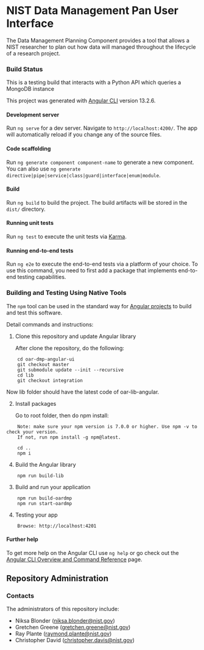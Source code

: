 # NIST Data Management Pan User Interface

The Data Management Planning Component provides a tool that allows a NIST researcher to plan out how data will managed throughout the lifecycle of a research project.

### Build Status
This is a testing build that interacts with a Python API which queries a MongoDB instance

This project was generated with [Angular CLI](https://github.com/angular/angular-cli) version 13.2.6.

#### Development server

Run `ng serve` for a dev server. Navigate to `http://localhost:4200/`. The app will automatically reload if you change any of the source files.

#### Code scaffolding

Run `ng generate component component-name` to generate a new component. You can also use `ng generate directive|pipe|service|class|guard|interface|enum|module`.

#### Build

Run `ng build` to build the project. The build artifacts will be stored in the `dist/` directory.

#### Running unit tests

Run `ng test` to execute the unit tests via [Karma](https://karma-runner.github.io).

#### Running end-to-end tests

Run `ng e2e` to execute the end-to-end tests via a platform of your choice. To use this command, you need to first add a package that implements end-to-end testing capabilities.

### Building and Testing Using Native Tools

The `npm` tool can be used in the standard way for [Angular projects](https://angular.io/docs) to
build and test this software.

Detail commands and instructions:

1. Clone this repository and update Angular library
    
    After clone the repository, do the following:
    
```
    cd oar-dmp-angular-ui
    git checkout master
    git submodule update --init --recursive
    cd lib
    git checkout integration
```

Now lib folder should have the latest code of oar-lib-angular.
    
2. Install packages

    Go to root folder, then do npm install:
    
```    
    Note: make sure your npm version is 7.0.0 or higher. Use npm -v to check your version. 
    If not, run npm install -g npm@latest.
    
    cd ..
    npm i 
```    
    
4. Build the Angular library 

```
    npm run build-lib
```
    
3. Build and run your application

    
```    
    npm run build-oardmp
    npm run start-oardmp
```

4. Testing your app

```
    Browse: http://localhost:4201
```

#### Further help

To get more help on the Angular CLI use `ng help` or go check out the [Angular CLI Overview and Command Reference](https://angular.io/cli) page.

## Repository Administration
### Contacts

The administrators of this repository include:

  * Niksa Blonder (niksa.blonder@nist.gov)
  * Gretchen Greene (gretchen.greene@nist.gov)
  * Ray Plante (raymond.plante@nist.gov)
  * Christopher David (christopher.davis@nist.gov)


